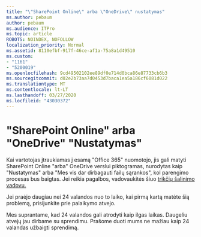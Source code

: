 ```yaml
---
title: "\"SharePoint Online\" arba \"OneDrive\" nustatymas"
ms.author: pebaum
author: pebaum
ms.audience: ITPro
ms.topic: article
ROBOTS: NOINDEX, NOFOLLOW
localization_priority: Normal
ms.assetid: 8110efbf-917f-46ce-af1a-75a8a1d49510
ms.custom:
- "1161"
- "5200019"
ms.openlocfilehash: 9cd49502102ee89df0e714d0bca86e87733cb6b3
ms.sourcegitcommit: d02e2b73aa7d0453d7baca1ea5a186cf6081d022
ms.translationtype: MT
ms.contentlocale: lt-LT
ms.lasthandoff: 03/27/2020
ms.locfileid: "43030372"
---
```

# <a name="sharepoint-online-or-onedrive-setting-up"></a>"SharePoint Online" arba "OneDrive" "Nustatymas"

Kai vartotojas įtraukiamas į esamą "Office 365" nuomotojo, jis gali matyti SharePoint Online "arba" OneDrive verslui piktogramas, nurodytas kaip "Nustatymas" arba "Mes vis dar dirbagauti failų sąrankos", kol parengimo procesas bus baigtas. Jei reikia pagalbos, vadovaukitės šiuo [trikčių šalinimo vadovu.](https://docs.microsoft.com/sharepoint/support/sites/troubleshooting-guide-for-sites-stopped-at-provisioning)

Jei praėjo daugiau nei 24 valandos nuo to laiko, kai pirmą kartą matėte šią problemą, prisijunkite prie palaikymo atvejo.

Mes suprantame, kad 24 valandos gali atrodyti kaip ilgas laikas. Daugeliu atvejų jau dirbame su sprendimu. Prašome duoti mums ne mažiau kaip 24 valandas užbaigti sprendimą.

